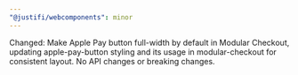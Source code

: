 ```yaml
---
"@justifi/webcomponents": minor
---
```


Changed: Make Apple Pay button full-width by default in Modular Checkout, updating apple-pay-button styling and its usage in modular-checkout for consistent layout. No API changes or breaking changes.
